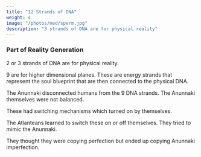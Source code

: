 ```yaml
---
title: "12 Strands of DNA"
weight: 4
image: "/photos/med/sperm.jpg"
description: "3 strands of DNA are for physical reality"
---
```



### Part of Reality Generation 

2 or 3 strands of DNA are for physical reality.

9 are for higher dimensional planes. These are energy strands that represent the soul blueprint that are then connected to the physical DNA.  

The Anunnaki disconnected humans from the 9 DNA strands. The Anunnaki themselves were not balanced. 

These had switching mechanisms which turned on by themselves. 

The Atlanteans learned to switch these on or off themselves. They tried to mimic the Anunnaki. 

They thought they were copying perfection but ended up copying Anunnaki imperfection. 

